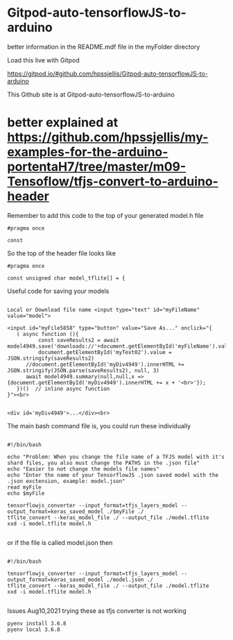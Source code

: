 # Gitpod-auto-tensorflowJS-to-arduino

better information in the README.mdf file in the myFolder directory


Load this live with Gitpod

https://gitpod.io/#github.com/hpssjellis/Gitpod-auto-tensorflowJS-to-arduino

This Github site is at Gitpod-auto-tensorflowJS-to-arduino


# better explained at https://github.com/hpssjellis/my-examples-for-the-arduino-portentaH7/tree/master/m09-Tensoflow/tfjs-convert-to-arduino-header



Remember to add this code to the top of your generated model.h file

```
#pragma once

const 

```

So the top of the header file looks like

```
#pragma once

const unsigned char model_tflite[] = {
```



Useful code for saving your models

```

Local or Download file name <input type="text" id="myFileName" value="model"> 

<input id="myFile5858" type="button" value="Save As..." onclick="{	
   ( async function (){									    
          const saveResults2 = await model4949.save('downloads://'+document.getElementById('myFileName').value);							    
          document.getElementById('myText02').value = JSON.stringify(saveResults2)									
	  //document.getElementById('myDiv4949').innerHTML += JSON.stringify(JSON.parse(saveResults2), null, 3)  
	  await model4949.summary(null,null,x => {document.getElementById('myDiv4949').innerHTML += x + '<br>'});
   })()  // inline async function								     
}"><br>	


<div id='myDiv4949'>...</div><br>

```



The main bash command file is, you could run these individually
```
  
#!/bin/bash

echo "Problem: When you change the file name of a TFJS model with it's shard files, you also must change the PATHS in the .json file"
echo "Easier to not change the models file names"
echo "Enter the name of your TensorflowJS .json saved model with the .json exctension, example: model.json"
read myFile
echo $myFile

tensorflowjs_converter --input_format=tfjs_layers_model --output_format=keras_saved_model ./$myFile ./
tflite_convert --keras_model_file ./ --output_file ./model.tflite
xxd -i model.tflite model.h


```
or if the file is called model.json then 


```
  
#!/bin/bash

tensorflowjs_converter --input_format=tfjs_layers_model --output_format=keras_saved_model ./model.json ./
tflite_convert --keras_model_file ./ --output_file ./model.tflite
xxd -i model.tflite model.h


```



Issues Aug10,2021   trying these as tfjs converter is not working
```
pyenv install 3.6.8
pyenv local 3.6.8

```


